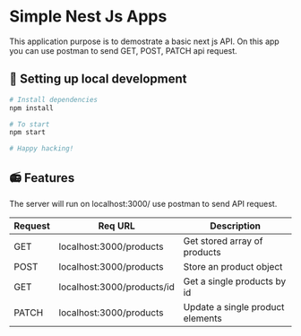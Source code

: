 # Simple Nest Js Apps

This application purpose is to demostrate a basic next js API. On this app you can use postman to send GET, POST, PATCH api request.


## 🔧 Setting up local development

```sh
# Install dependencies
npm install

# To start
npm start

# Happy hacking!

```

## 📻 Features

The server will run on localhost:3000/ use postman to send API request.

| Request | Req URL | Description |
| ----------- | ----------- | ----------- |
| GET | localhost:3000/products | Get stored array of products |
| POST | localhost:3000/products | Store an product object |
| GET | localhost:3000/products/id | Get a single products by id |
| PATCH | localhost:3000/products | Update a single product elements |

